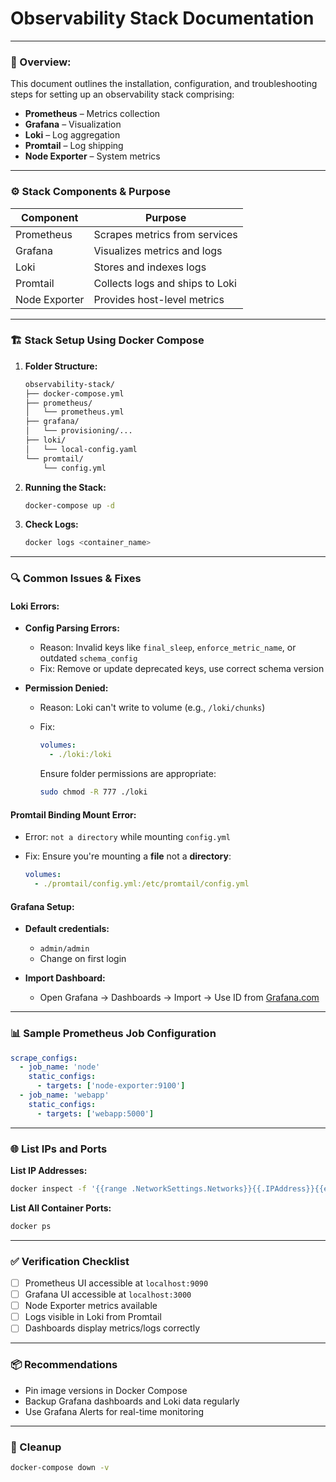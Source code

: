# Observability Stack Documentation

---

### 📌 Overview:

This document outlines the installation, configuration, and troubleshooting steps for setting up an observability stack comprising:

* **Prometheus** – Metrics collection
* **Grafana** – Visualization
* **Loki** – Log aggregation
* **Promtail** – Log shipping
* **Node Exporter** – System metrics

---

### ⚙️ Stack Components & Purpose

| Component     | Purpose                         |
| ------------- | ------------------------------- |
| Prometheus    | Scrapes metrics from services   |
| Grafana       | Visualizes metrics and logs     |
| Loki          | Stores and indexes logs         |
| Promtail      | Collects logs and ships to Loki |
| Node Exporter | Provides host-level metrics     |

---

### 🏗️ Stack Setup Using Docker Compose

1. **Folder Structure:**

   ```bash
   observability-stack/
   ├── docker-compose.yml
   ├── prometheus/
   │   └── prometheus.yml
   ├── grafana/
   │   └── provisioning/...
   ├── loki/
   │   └── local-config.yaml
   └── promtail/
       └── config.yml
   ```

2. **Running the Stack:**

   ```bash
   docker-compose up -d
   ```

3. **Check Logs:**

   ```bash
   docker logs <container_name>
   ```

---

### 🔍 Common Issues & Fixes

#### Loki Errors:

* **Config Parsing Errors:**

  * Reason: Invalid keys like `final_sleep`, `enforce_metric_name`, or outdated `schema_config`
  * Fix: Remove or update deprecated keys, use correct schema version

* **Permission Denied:**

  * Reason: Loki can't write to volume (e.g., `/loki/chunks`)
  * Fix:

    ```yaml
    volumes:
      - ./loki:/loki
    ```

    Ensure folder permissions are appropriate:

    ```bash
    sudo chmod -R 777 ./loki
    ```

#### Promtail Binding Mount Error:

* Error: `not a directory` while mounting `config.yml`
* Fix: Ensure you're mounting a **file** not a **directory**:

  ```yaml
  volumes:
    - ./promtail/config.yml:/etc/promtail/config.yml
  ```

#### Grafana Setup:

* **Default credentials:**

  * `admin/admin`
  * Change on first login

* **Import Dashboard:**

  * Open Grafana → Dashboards → Import → Use ID from [Grafana.com](https://grafana.com/grafana/dashboards)

---

### 📊 Sample Prometheus Job Configuration

```yaml
scrape_configs:
  - job_name: 'node'
    static_configs:
      - targets: ['node-exporter:9100']
  - job_name: 'webapp'
    static_configs:
      - targets: ['webapp:5000']
```

---

### 🌐 List IPs and Ports

**List IP Addresses:**

```bash
docker inspect -f '{{range .NetworkSettings.Networks}}{{.IPAddress}}{{end}}' <container_name>
```

**List All Container Ports:**

```bash
docker ps
```

---

### ✅ Verification Checklist

* [ ] Prometheus UI accessible at `localhost:9090`
* [ ] Grafana UI accessible at `localhost:3000`
* [ ] Node Exporter metrics available
* [ ] Logs visible in Loki from Promtail
* [ ] Dashboards display metrics/logs correctly

---

### 📦 Recommendations

* Pin image versions in Docker Compose
* Backup Grafana dashboards and Loki data regularly
* Use Grafana Alerts for real-time monitoring

---

### 🧹 Cleanup

```bash
docker-compose down -v
```


